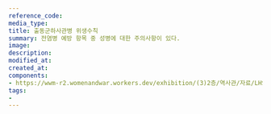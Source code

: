 ```yaml
---
reference_code:
media_type:
title: 출동군하사관병 위생수칙
summary: 전염병 예방 항목 중 성병에 대한 주의사항이 있다.
image:
description:
modified_at:
created_at:
components:
- https://wwm-r2.womenandwar.workers.dev/exhibition/(3)2층/역사관/자료/LHS_0235.jpg
tags:
-
---
```


